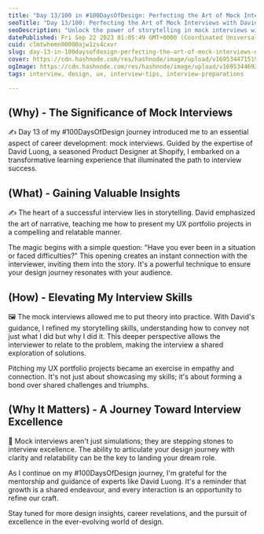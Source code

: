 ```yaml
---
title: "Day 13/100 in #100DaysOfDesign: Perfecting the Art of Mock Interviews with David Luong"
seoTitle: "Day 13/100: Perfecting the Art of Mock Interviews with David Luong"
seoDescription: "Unlock the power of storytelling in mock interviews with tips from David Luong, Product Designer at Shopify."
datePublished: Fri Sep 22 2023 01:05:49 GMT+0000 (Coordinated Universal Time)
cuid: clmtwhomn00000ajw1zs4cxvr
slug: day-13-in-100daysofdesign-perfecting-the-art-of-mock-interviews-with-david-luong
cover: https://cdn.hashnode.com/res/hashnode/image/upload/v1695344715197/a4a053ba-4ed4-4a8e-b1bb-f0d5219c4f7b.png
ogImage: https://cdn.hashnode.com/res/hashnode/image/upload/v1695344692639/1883ac9c-5cdc-4c65-86ea-4dfa305489d9.png
tags: interview, design, ux, interview-tips, interview-preparations

---
```


## **(Why) - The Significance of Mock Interviews**

✍️ Day 13 of my #100DaysOfDesign journey introduced me to an essential aspect of career development: mock interviews. Guided by the expertise of David Luong, a seasoned Product Designer at Shopify, I embarked on a transformative learning experience that illuminated the path to interview success.

## **(What) - Gaining Valuable Insights**

✍️ The heart of a successful interview lies in storytelling. David emphasized the art of narrative, teaching me how to present my UX portfolio projects in a compelling and relatable manner.

The magic begins with a simple question: "Have you ever been in a situation or faced difficulties?" This opening creates an instant connection with the interviewer, inviting them into the story. It's a powerful technique to ensure your design journey resonates with your audience.

## **(How) - Elevating My Interview Skills**

🖼️ The mock interviews allowed me to put theory into practice. With David's guidance, I refined my storytelling skills, understanding how to convey not just what I did but why I did it. This deeper perspective allows the interviewer to relate to the problem, making the interview a shared exploration of solutions.

Pitching my UX portfolio projects became an exercise in empathy and connection. It's not just about showcasing my skills; it's about forming a bond over shared challenges and triumphs.

## **(Why It Matters) - A Journey Toward Interview Excellence**

🌟 Mock interviews aren't just simulations; they are stepping stones to interview excellence. The ability to articulate your design journey with clarity and relatability can be the key to landing your dream role.

As I continue on my #100DaysOfDesign journey, I'm grateful for the mentorship and guidance of experts like David Luong. It's a reminder that growth is a shared endeavour, and every interaction is an opportunity to refine our craft.

Stay tuned for more design insights, career revelations, and the pursuit of excellence in the ever-evolving world of design.